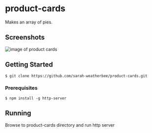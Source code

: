 # product-cards

Makes an array of pies.

## Screenshots
![image of product cards](https://raw.githubusercontent.com/sarah-weatherbee/product-cards/master/screenshots/product_cards_1/.png)

## Getting Started


```
$ git clone https://github.com/sarah-weatherbee/product-cards.git
```

### Prerequisites
```
$ npm install -g http-server
```

## Running
Browse to product-cards directory and run http server
